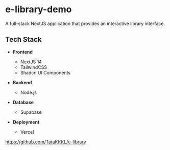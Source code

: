 # e-library-demo

A full-stack NextJS application that provides an interactive library interface.

## Tech Stack

- **Frontend**
  - NextJS 14
  - TailwindCSS
  - Shadcn UI Components

- **Backend**
  - Node.js

- **Database**
  - Supabase

- **Deployment**
  - Vercel

https://github.com/TataKKKL/e-library
